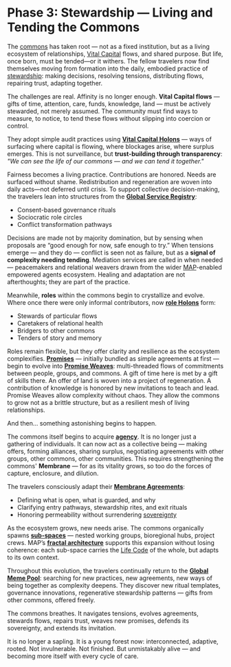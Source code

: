 # Phase 3: Stewardship — Living and Tending the Commons

The [commons](/docs-understanding-map/understanding-the-map/glossary/#commons) has taken root — not as a fixed institution, but as a living ecosystem of relationships, [Vital Capital](/docs-understanding-map/understanding-the-map/glossary/#vital-capital) flows, and shared purpose. But life, once born, must be tended—or it withers. The fellow travelers now find themselves moving from formation into the daily, embodied practice of [stewardship](/docs-understanding-map/understanding-the-map/glossary/#stewardship): making decisions, resolving tensions, distributing flows, repairing trust, adapting together.

The challenges are real. Affinity is no longer enough. **Vital Capital flows** — gifts of time, attention, care, funds, knowledge, land — must be actively stewarded, not merely assumed. The community must find ways to measure, to notice, to tend these flows without slipping into coercion or control.

They adopt simple audit practices using **[Vital Capital Holons](/docs-understanding-map/understanding-the-map/glossary/#holon)** — ways of surfacing where capital is flowing, where blockages arise, where surplus emerges. This is not surveillance, but **trust-building through transparency**:  
*"We can see the life of our commons — and we can tend it together."*

Fairness becomes a living practice. Contributions are honored. Needs are surfaced without shame. Redistribution and regeneration are woven into daily acts—not deferred until crisis. To support collective decision-making, the travelers lean into structures from the **[Global Service Registry](/docs-understanding-map/understanding-the-map/glossary/#service)**:
- Consent-based governance rituals
- Sociocratic role circles
- Conflict transformation pathways

Decisions are made not by majority domination, but by sensing when proposals are “good enough for now, safe enough to try.” When tensions emerge — and they do — conflict is seen not as failure, but as a **signal of complexity needing tending**. Mediation services are called in when needed — peacemakers and relational weavers drawn from the wider [MAP](/docs-understanding-map/understanding-the-map/glossary/#map)-enabled empowered agents ecosystem. Healing and adaptation are not afterthoughts; they are part of the practice.

Meanwhile, **roles** within the commons begin to crystallize and evolve. Where once there were only informal contributors, now **[role Holons](/docs-understanding-map/understanding-the-map/glossary/#holon)** form:
- Stewards of particular flows
- Caretakers of relational health
- Bridgers to other commons
- Tenders of story and memory

Roles remain flexible, but they offer clarity and resilience as the ecosystem complexifies. **[Promises](/docs-understanding-map/understanding-the-map/glossary/#promise)** — initially bundled as simple agreements at first — begin to evolve into **[Promise Weaves](/docs-understanding-map/understanding-the-map/glossary/#promise-weave)**: multi-threaded flows of commitments between people, groups, and commons. A gift of time here is met by a gift of skills there. An offer of land is woven into a project of regeneration. A contribution of knowledge is honored by new invitations to teach and lead. Promise Weaves allow complexity without chaos. They allow the commons to grow not as a brittle structure, but as a resilient mesh of living relationships.

And then... something astonishing begins to happen.

The commons itself begins to acquire **[agency](/docs-understanding-map/understanding-the-map/glossary/#agent)**. It is no longer just a gathering of individuals. It can now act as a collective being — making offers, forming alliances, sharing surplus, negotiating agreements with other groups, other commons, other communities. This requires strengthening the commons' **Membrane** — for as its vitality grows, so too do the forces of capture, enclosure, and dilution.

The travelers consciously adapt their **[Membrane Agreements](/docs-understanding-map/understanding-the-map/glossary/#agreement)**:
- Defining what is open, what is guarded, and why
- Clarifying entry pathways, stewardship rites, and exit rituals
- Honoring permeability without surrendering [sovereignty](/docs-understanding-map/understanding-the-map/glossary/#individual-sovereignty)

As the ecosystem grows, new needs arise. The commons organically spawns **[sub-spaces](/docs-understanding-map/understanding-the-map/glossary/#agentspace)** — nested working groups, bioregional hubs, project crews. MAP’s **[fractal architecture](/docs-understanding-map/understanding-the-map/glossary/#fractal-governance)** supports this expansion without losing coherence: each sub-space carries the [Life Code](/docs-understanding-map/understanding-the-map/glossary/#lifecode) of the whole, but adapts to its own context.

Throughout this evolution, the travelers continually return to the **[Global Meme Pool](/docs-understanding-map/understanding-the-map/glossary/#meme-pool)**: searching for new practices, new agreements, new ways of being together as complexity deepens. They discover new ritual templates, governance innovations, regenerative stewardship patterns — gifts from other commons, offered freely.

The commons breathes. It navigates tensions, evolves agreements, stewards flows, repairs trust, weaves new promises, defends its sovereignty, and extends its invitation.

It is no longer a sapling. It is a young forest now: interconnected, adaptive, rooted. Not invulnerable. Not finished. But unmistakably alive — and becoming more itself with every cycle of care.